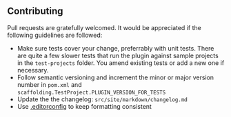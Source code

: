 Contributing
------------

Pull requests are gratefully welcomed. It would be appreciated if the following guidelines are followed:

* Make sure tests cover your change, preferrably with unit tests. There are quite a few slower tests that run the plugin 
against sample projects in the `test-projects` folder. You amend existing tests or add a new one if necessary.
* Follow semantic versioning and increment the minor or major version number in `pom.xml` and
`scaffolding.TestProject.PLUGIN_VERSION_FOR_TESTS`
* Update the the changelog: `src/site/markdown/changelog.md`
* Use [.editorconfig](http://editorconfig.org/) to keep formatting consistent

